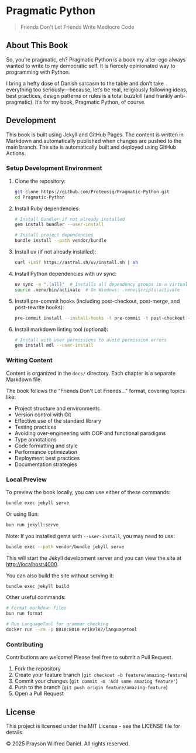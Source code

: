 # Pragmatic Python

> Friends Don't Let Friends Write Mediocre Code

## About This Book

So, you’re pragmatic, eh? Pragmatic Python is a book my alter-ego always wanted
to write to my democratic self. It is fiercely opinionated way to programming
with Python.

I bring a hefty dose of Danish sarcasm to the table and don’t take everything
too seriously—because, let’s be real, religiously following ideas, best
practices, design patterns or rules is a total buzzkill (and frankly
anti-pragmatic). It’s for my book, Pragmatic Python, of course.

## Development

This book is built using Jekyll and GitHub Pages. The content is written in
Markdown and automatically published when changes are pushed to the main branch.
The site is automatically built and deployed using GitHub Actions.

### Setup Development Environment

1. Clone the repository:

   ```bash
   git clone https://github.com/Proteusiq/Pragmatic-Python.git
   cd Pragmatic-Python
   ```

1. Install Ruby dependencies:

   ```bash
   # Install Bundler if not already installed
   gem install bundler --user-install

   # Install project dependencies
   bundle install --path vendor/bundle
   ```

1. Install uv (if not already installed):

   ```bash
   curl -LsSf https://astral.sh/uv/install.sh | sh
   ```

1. Install Python dependencies with uv sync:

   ```bash
   uv sync -e ".[all]"  # Installs all dependency groups in a virtual environment
   source .venv/bin/activate  # On Windows: .venv\Scripts\activate
   ```

1. Install pre-commit hooks (including post-checkout, post-merge, and
   post-rewrite hooks):

   ```bash
   pre-commit install --install-hooks -t pre-commit -t post-checkout -t post-merge -t post-rewrite
   ```

1. Install markdown linting tool (optional):

   ```bash
   # Install with user permissions to avoid permission errors
   gem install mdl --user-install
   ```

### Writing Content

Content is organized in the `docs/` directory. Each chapter is a separate
Markdown file.

The book follows the "Friends Don't Let Friends..." format, covering topics
like:

- Project structure and environments
- Version control with Git
- Effective use of the standard library
- Testing practices
- Avoiding over-engineering with OOP and functional paradigms
- Type annotations
- Code formatting and style
- Performance optimization
- Deployment best practices
- Documentation strategies

### Local Preview

To preview the book locally, you can use either of these commands:

```bash
bundle exec jekyll serve
```

Or using Bun:

```bash
bun run jekyll:serve
```

Note: If you installed gems with `--user-install`, you may need to use:

```bash
bundle exec --path vendor/bundle jekyll serve
```

This will start the Jekyll development server and you can view the site at
[http://localhost:4000](http://localhost:4000).

You can also build the site without serving it:

```bash
bundle exec jekyll build
```

Other useful commands:

```bash
# Format markdown files
bun run format

# Run LanguageTool for grammar checking
docker run --rm -p 8010:8010 erikvl87/languagetool
```

### Contributing

Contributions are welcome! Please feel free to submit a Pull Request.

1. Fork the repository
1. Create your feature branch (`git checkout -b feature/amazing-feature`)
1. Commit your changes (`git commit -m 'Add some amazing feature'`)
1. Push to the branch (`git push origin feature/amazing-feature`)
1. Open a Pull Request

## License

This project is licensed under the MIT License - see the LICENSE file for
details.

© 2025 Prayson Wilfred Daniel. All rights reserved.
